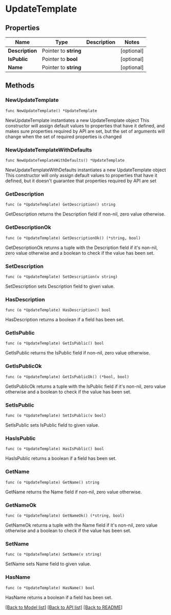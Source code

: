 # UpdateTemplate

## Properties

Name | Type | Description | Notes
------------ | ------------- | ------------- | -------------
**Description** | Pointer to **string** |  | [optional] 
**IsPublic** | Pointer to **bool** |  | [optional] 
**Name** | Pointer to **string** |  | [optional] 

## Methods

### NewUpdateTemplate

`func NewUpdateTemplate() *UpdateTemplate`

NewUpdateTemplate instantiates a new UpdateTemplate object
This constructor will assign default values to properties that have it defined,
and makes sure properties required by API are set, but the set of arguments
will change when the set of required properties is changed

### NewUpdateTemplateWithDefaults

`func NewUpdateTemplateWithDefaults() *UpdateTemplate`

NewUpdateTemplateWithDefaults instantiates a new UpdateTemplate object
This constructor will only assign default values to properties that have it defined,
but it doesn't guarantee that properties required by API are set

### GetDescription

`func (o *UpdateTemplate) GetDescription() string`

GetDescription returns the Description field if non-nil, zero value otherwise.

### GetDescriptionOk

`func (o *UpdateTemplate) GetDescriptionOk() (*string, bool)`

GetDescriptionOk returns a tuple with the Description field if it's non-nil, zero value otherwise
and a boolean to check if the value has been set.

### SetDescription

`func (o *UpdateTemplate) SetDescription(v string)`

SetDescription sets Description field to given value.

### HasDescription

`func (o *UpdateTemplate) HasDescription() bool`

HasDescription returns a boolean if a field has been set.

### GetIsPublic

`func (o *UpdateTemplate) GetIsPublic() bool`

GetIsPublic returns the IsPublic field if non-nil, zero value otherwise.

### GetIsPublicOk

`func (o *UpdateTemplate) GetIsPublicOk() (*bool, bool)`

GetIsPublicOk returns a tuple with the IsPublic field if it's non-nil, zero value otherwise
and a boolean to check if the value has been set.

### SetIsPublic

`func (o *UpdateTemplate) SetIsPublic(v bool)`

SetIsPublic sets IsPublic field to given value.

### HasIsPublic

`func (o *UpdateTemplate) HasIsPublic() bool`

HasIsPublic returns a boolean if a field has been set.

### GetName

`func (o *UpdateTemplate) GetName() string`

GetName returns the Name field if non-nil, zero value otherwise.

### GetNameOk

`func (o *UpdateTemplate) GetNameOk() (*string, bool)`

GetNameOk returns a tuple with the Name field if it's non-nil, zero value otherwise
and a boolean to check if the value has been set.

### SetName

`func (o *UpdateTemplate) SetName(v string)`

SetName sets Name field to given value.

### HasName

`func (o *UpdateTemplate) HasName() bool`

HasName returns a boolean if a field has been set.


[[Back to Model list]](../README.md#documentation-for-models) [[Back to API list]](../README.md#documentation-for-api-endpoints) [[Back to README]](../README.md)


